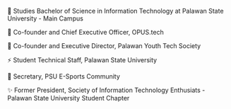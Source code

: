 🍊  Studies Bachelor of Science in Information Technology at Palawan State University - Main Campus

🌻  Co-founder and Chief Executive Officer, OPUS.tech

🦄  Co-founder and Executive Director, Palawan Youth Tech Society

⚡  Student Technical Staff, Palawan State University

🌱  Secretary, PSU E-Sports Community

✨  Former President, Society of Information Technology Enthusiats - Palawan State University Student Chapter

